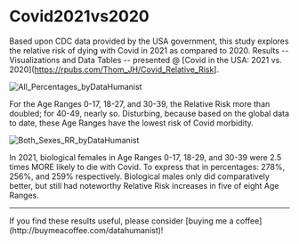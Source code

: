 # Covid2021vs2020
Based upon CDC data provided by the USA government, this study explores the relative risk of dying with Covid in 2021 as compared to 2020.  Results -- Visualizations and Data Tables -- presented @ [Covid in the USA: 2021 vs. 2020](https://rpubs.com/Thom_JH/Covid_Relative_Risk].


![All_Percentages_byDataHumanist](https://user-images.githubusercontent.com/12042357/151283159-7bf64940-09a7-45e3-b11a-258193fd941a.png)



For the Age Ranges 0-17, 18-27, and 30-39, the Relative Risk more than doubled; for 40-49, nearly so. Disturbing, because based on the global data to date, these Age Ranges have the lowest risk of Covid morbidity.  


![Both_Sexes_RR_byDataHumanist](https://user-images.githubusercontent.com/12042357/151283822-b8d2f758-cf9b-4b91-8370-02713fa032ad.png)


In 2021, biological females in Age Ranges 0-17, 18-29, and 30-39 were 2.5 times MORE likely to die with Covid. To express that in percentages: 278%, 256%, and 259% respectively. Biological males only did comparatively better, but still had noteworthy Relative Risk increases in five of eight Age Ranges.

<hr />
If you find these results useful, please consider [buying me a coffee](http://buymeacoffee.com/datahumanist)!
